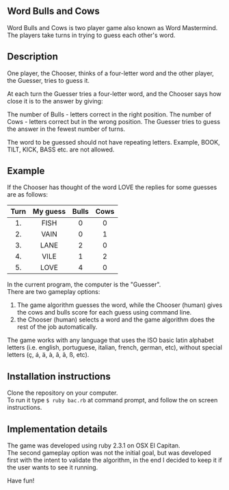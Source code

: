 ## Word Bulls and Cows

Word Bulls and Cows is two player game also known as Word Mastermind.  
The players take turns in trying to guess each other's word.

## Description

One player, the Chooser, thinks of a four-letter word and the other player, the Guesser, tries to guess it.

At each turn the Guesser tries a four-letter word, and the Chooser says how close it is to the answer by giving:

The number of Bulls - letters correct in the right position.
The number of Cows - letters correct but in the wrong position.
The Guesser tries to guess the answer in the fewest number of turns.

The word to be guessed should not have repeating letters. Example, BOOK, TILT, KICK, BASS etc. are not allowed.

## Example
If the Chooser has thought of the word LOVE the replies for some guesses are as follows:

| Turn | My guess | Bulls | Cows |
|:----:|:--------:| :----:|:----:|
| 1.   | FISH     | 0     | 0 |
| 2.   | VAIN     | 0     | 1 |
| 3.   | LANE     | 2     | 0 |
| 4.   | VILE     | 1     | 2 |
| 5.   | LOVE     | 4     | 0 |


In the current program, the computer is the "Guesser".  
There are two gameplay options:  
1. The game algorithm guesses the word, while the Chooser (human) gives the cows and bulls score for each guess using command line.
2. the Chooser (human) selects a word and the game algorithm does the rest of the job automatically.

The game works with any language that uses the ISO basic latin alphabet letters (i.e. english, portuguese, italian, french, german, etc), without special letters (ç, á, ä, à, â, ã, ß, etc).

## Installation instructions
Clone the repository on your computer.  
To run it type ``` $ ruby bac.rb ``` at command prompt, and follow the on screen instructions.

## Implementation details
The game was developed using ruby 2.3.1 on OSX El Capitan.  
The second gameplay option was not the initial goal, but was developed first with the intent to validate the algorithm, in the end I decided to keep it if the user wants to see it running.

Have fun!